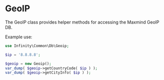 GeoIP
=====================

The GeoIP class provides helper methods for accessing the Maxmind GeoIP DB.

Example use:

```php
use Infinity\Common\Db\Geoip;

$ip = '8.8.8.8';

$geoip = new Geoip();
var_dump( $geoip->getCountryCode( $ip ) );
var_dump( $geoip->getCityInfo( $ip ) );
```


